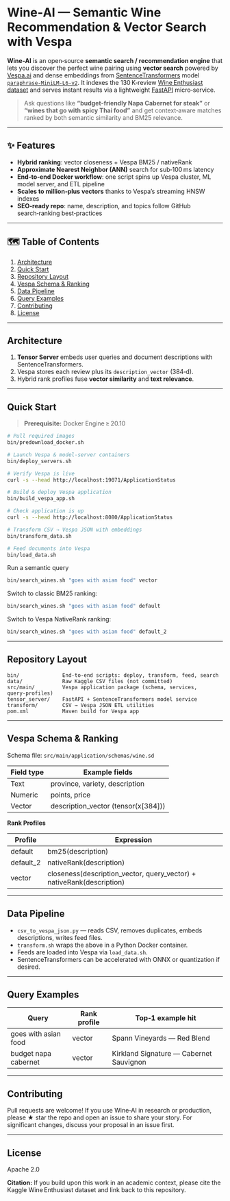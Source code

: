 # Wine‑AI — Semantic Wine Recommendation & Vector Search with Vespa

**Wine‑AI** is an open‑source **semantic search / recommendation engine** that lets you discover the perfect wine pairing using **vector search** powered by [Vespa.ai](https://vespa.ai/) and dense embeddings from [SentenceTransformers](https://www.sbert.net/docs/sentence_transformer/pretrained_models.html) model [`paraphrase‑MiniLM‑L6‑v2`](https://www.sbert.net/docs/sentence_transformer/pretrained_models.html).
It indexes the 130 K‑review [Wine Enthusiast dataset](https://www.kaggle.com/datasets/zynicide/wine-reviews) and serves instant results via a lightweight [FastAPI](https://fastapi.tiangolo.com/) micro‑service.

> Ask questions like **“budget‑friendly Napa Cabernet for steak”** or **“wines that go with spicy Thai food”** and get context‑aware matches ranked by both semantic similarity and BM25 relevance.

---

## ✨ Features

* **Hybrid ranking**: vector closeness + Vespa BM25 / nativeRank
* **Approximate Nearest Neighbor (ANN)** search for sub‑100 ms latency
* **End‑to‑end Docker workflow**: one script spins up Vespa cluster, ML model server, and ETL pipeline
* **Scales to million‑plus vectors** thanks to Vespa’s streaming HNSW indexes
* **SEO‑ready repo**: name, description, and topics follow GitHub search‑ranking best‑practices

---

## 🗺️ Table of Contents

1. [Architecture](#architecture)
2. [Quick Start](#quick-start)
3. [Repository Layout](#repository-layout)
4. [Vespa Schema & Ranking](#vespa-schema--ranking)
5. [Data Pipeline](#data-pipeline)
6. [Query Examples](#query-examples)
7. [Contributing](#contributing)
8. [License](#license)

---

## Architecture<a id="architecture"></a>

1. **Tensor Server** embeds user queries and document descriptions with SentenceTransformers.
2. Vespa stores each review plus its `description_vector` (384‑d).
3. Hybrid rank profiles fuse **vector similarity** and **text relevance**.

---

## Quick Start<a id="quick-start"></a>

> **Prerequisite:** Docker Engine ≥ 20.10

```bash
# Pull required images
bin/predownload_docker.sh

# Launch Vespa & model‑server containers
bin/deploy_servers.sh

# Verify Vespa is live
curl -s --head http://localhost:19071/ApplicationStatus

# Build & deploy Vespa application
bin/build_vespa_app.sh

# Check application is up
curl -s --head http://localhost:8080/ApplicationStatus

# Transform CSV → Vespa JSON with embeddings
bin/transform_data.sh

# Feed documents into Vespa
bin/load_data.sh
```

Run a semantic query

```bash
bin/search_wines.sh "goes with asian food" vector
```

Switch to classic BM25 ranking:

```bash
bin/search_wines.sh "goes with asian food" default
```

Switch to Vespa NativeRank ranking:

```bash
bin/search_wines.sh "goes with asian food" default_2
```

---

## Repository Layout<a id="repository-layout"></a>

```
bin/              End‑to‑end scripts: deploy, transform, feed, search
data/             Raw Kaggle CSV files (not committed)
src/main/         Vespa application package (schema, services, query‑profiles)
tensor_server/    FastAPI + SentenceTransformers model service
transform/        CSV → Vespa JSON ETL utilities
pom.xml           Maven build for Vespa app
```

---

## Vespa Schema & Ranking<a id="vespa-schema--ranking"></a>

Schema file: `src/main/application/schemas/wine.sd`

| Field type | Example fields                               |
| ---------- | -------------------------------------------- |
| Text       | province, variety, description               |
| Numeric    | points, price                                |
| Vector     | description\_vector (tensor<float>(x\[384])) |

**Rank Profiles**

| Profile    | Expression                                                              |
| ---------- | ----------------------------------------------------------------------- |
| default    | bm25(description)                                                       |
| default\_2 | nativeRank(description)                                                 |
| vector     | closeness(description\_vector, query\_vector) + nativeRank(description) |

---

## Data Pipeline<a id="data-pipeline"></a>

* `csv_to_vespa_json.py` — reads CSV, removes duplicates, embeds descriptions, writes feed files.
* `transform.sh` wraps the above in a Python Docker container.
* Feeds are loaded into Vespa via `load_data.sh`.
* SentenceTransformers can be accelerated with ONNX or quantization if desired.

---

## Query Examples<a id="query-examples"></a>

| Query                | Rank profile | Top‑1 example hit                       |
| -------------------- | ------------ | --------------------------------------- |
| goes with asian food | vector       | Spann Vineyards — Red Blend             |
| budget napa cabernet | vector       | Kirkland Signature — Cabernet Sauvignon |

---

## Contributing<a id="contributing"></a>

Pull requests are welcome! If you use Wine‑AI in research or production, please ★ star the repo and open an issue to share your story. For significant changes, discuss your proposal in an issue first.

---

## License<a id="license"></a>

Apache 2.0

**Citation:** If you build upon this work in an academic context, please cite the Kaggle Wine Enthusiast dataset and link back to this repository.

<!-- GitHub Topics (add in repo settings for better discoverability): vespa, vector-search, semantic-search, sentence-transformers, wine, recommendation-system, information-retrieval, fastapi, approximate-nearest-neighbors, machine-learning -->
